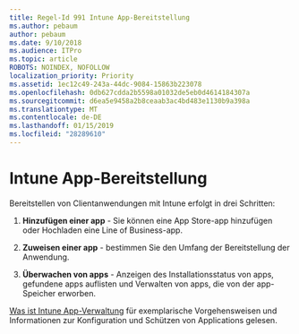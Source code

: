 ```yaml
---
title: Regel-Id 991 Intune App-Bereitstellung
ms.author: pebaum
author: pebaum
ms.date: 9/10/2018
ms.audience: ITPro
ms.topic: article
ROBOTS: NOINDEX, NOFOLLOW
localization_priority: Priority
ms.assetid: 1ec12c49-243a-44dc-9084-15863b223078
ms.openlocfilehash: 0db627cdda2b5598a01032de5eb0d4614184307a
ms.sourcegitcommit: d6ea5e9458a2b8ceaab3ac4bd483e1130b9a398a
ms.translationtype: MT
ms.contentlocale: de-DE
ms.lasthandoff: 01/15/2019
ms.locfileid: "28289610"
---
```

# <a name="intune-app-deployment"></a>Intune App-Bereitstellung

Bereitstellen von Clientanwendungen mit Intune erfolgt in drei Schritten:
  
1. **Hinzufügen einer app** - Sie können eine App Store-app hinzufügen oder Hochladen eine Line of Business-app. 
    
2. **Zuweisen einer app** - bestimmen Sie den Umfang der Bereitstellung der Anwendung. 
    
3. **Überwachen von apps** - Anzeigen des Installationsstatus von apps, gefundene apps auflisten und Verwalten von apps, die von der app-Speicher erworben. 
    
[Was ist Intune App-Verwaltung](https://docs.microsoft.com/intune/app-management) für exemplarische Vorgehensweisen und Informationen zur Konfiguration und Schützen von Applications gelesen. 
  

